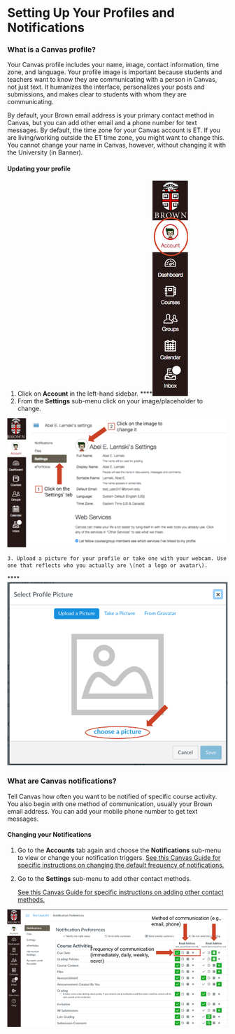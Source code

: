 # Setting Up Your Profiles and Notifications

### What is a Canvas profile? 

Your Canvas profile includes your name, image, contact information, time zone, and language. Your profile image is important because students and teachers want to know they are communicating with a person in Canvas, not just text. It humanizes the interface, personalizes your posts and submissions, and makes clear to students with whom they are communicating.  
  
By default, your Brown email address is your primary contact method in Canvas, but you can add other email and a phone number for text messages. By default, the time zone for your Canvas account is ET. If you are living/working outside the ET time zone, you might want to change this. You cannot change your name in Canvas, however, without changing it with the University \(in Banner\).

#### Updating your profile

1. Click on **Account** in the left-hand sidebar. ****![](../.gitbook/assets/discussions_account_menu.png) 
2. From the **Settings** sub-menu click on your image/placeholder to change.  

![](../.gitbook/assets/discussions_settings_submenu.png)

    3. Upload a picture for your profile or take one with your webcam. Use one that reflects who you actually are \(not a logo or avatar\).  
  
****![](../.gitbook/assets/discussions_choose_image.png)

### 

### What are Canvas notifications? 

Tell Canvas how often you want to be notified of specific course activity. You also begin with one method of communication, usually your Brown email address. You can add your mobile phone number to get text messages.  

#### Changing your Notifications

1. Go to the **Accounts** tab again and choose the **Notifications** sub-menu to view or change your notification triggers.  [See this Canvas Guide for specific instructions on changing the default frequency of notifications.](https://guides.instructure.com/m/4152/l/719738-how-do-i-set-my-canvas-notification-preferences-as-an-instructor) 
2. Go to the **Settings** sub-menu to add other contact methods. 

   [See this Canvas Guide for specific instructions on adding other contact methods.](https://guides.instructure.com/m/4152/l/719736-how-do-i-add-contact-methods-to-receive-canvas-notifications-as-an-instructor)

![](../.gitbook/assets/working_in_canvas_notifications.png)

###  

